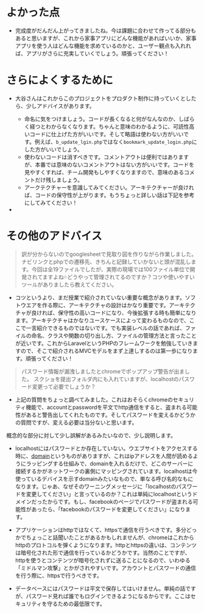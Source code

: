 # よかった点
- 完成度がだんだん上がってきましたね。今は課題に合わせて作ってる部分もあると思いますが、これから家事アプリにどんな機能があればいいか、家事アプリを使う人はどんな機能を求めているのかと、ユーザー観点も入れれば、アプリがさらに充実していくでしょう。頑張ってください！


# さらによくするために
- 大谷さんはこれからこのプロジェクトをプロダクト制作に持っていくとしたら、少しアドバイスがあります。
  - 命名に気をつけましょう。コードが長くなると何がなんなのか、しばらく経つとわからなくなります。ちゃんと意味のわかるように、可読性高いコードに仕上げた方がいいです。そして略語は使わない方がいいです。例えば、`b_update_lgin.php`ではなく`bookmark_update_login.php`にした方がいいでしょう。
  - 使わないコードは消すべきです。コメントアウトは便利ではありますが、本番では意味のないコメントアウトはない方がいいです。コードを見やすくすれば、チーム開発もしやすくなりますので、意味のあるコメントだけ残しましょう。
  - アークテクチャーを意識してみてください。アーキテクチャーが良ければ、コードの保守性が上がります。もうちょっと詳しい話は下記を参考にしてみてください！

- 

# その他のアドバイス
> 訳が分からないのでgooglesheetで見取り図を作りながら作業しました。ナビリンクとphpでの遷移先、きちんと記録していかないと頭が混乱します。今回は全19ファイルでしたが、実際の現場では100ファイル単位で開発されてますよね💦どうやって管理されてるのですか？コツや使いやすいツールがありましたら教えてください。
- コツというより、まだ授業で紹介されていない重要な概念があります。ソフトウエアを作る際に、アーキテクチャの設計はかなり重要です。アーキテクチャが良ければ、保守性の高いコードになり、今後拡張する時も簡単になります。アーキテクチャはかなりユースケースによって変わるものなので、ここで一言紹介できるものではないです。でも実装レベルの話であれば、ファイルの命名、クラスや関数の切り出し方、ファイルの管理方法と言ったことが近いです。これからLaravelというPHPのフレームワークを勉強していきますので、そこで紹介されるMVCモデルをまず上達しするのは第一歩になります。頑張ってください！


> パスワード情報が漏洩しましたとchromeでポップアップ警告が出ました。
> スクショを提出フォルダ内にも入れていますが、localhostのパスワード変更って必要でしょうか？
- 上記の質問をちょっと調べてみました。これはおそらくchromeのセキュリティ機能で、accountとpasswordを平文でhttp通信をすると、盗まれる可能性があると警告出してくれたものです。そしてパスワードを変えるかどうかの質問ですが、変える必要は当分ないと思います。

概念的な部分に対して少し誤解があるみたいなので、少し説明します。
- localhostにはパスワードとか存在していない。ウエブサイトをアクセスする時に、[domain](https://www.onamae.com/clever/about/domain.html)というものがありますが、これはipアドレスを人間が読めるようにラッピングする仕組みで、domainを入れるだけで、どこのサーバーに接続するかがネットワークの裏側にマッピングされています。localhostは今使っているデバイスを示すdomainみたいなもので、単なる呼び名的なもになります。じゃあ、なぜそのワーニングメッセージに「localhostのパスワードを変更してください」と言っているのか？これは単純にlocalhostというドメインだったからです。もし、facebookのページでパスワードが盗まれる可能性があったら、「facebookのパスワードを変更してください」になります。

- アプリケーションはhttpではなくて、httpsで通信を行うべきです。多分どっかでちょっこと話聞いたことがあるかもしれませんが、chromeはこれからhttpのプロトコルを弾くようになります。httpとhttpsの違いは、コンテンツは暗号化された形で通信を行っているかどうかです。当然のことですが、httpを使うとコンテンツが暗号化されずに送ることになるので、いわゆる「ミドルマン攻撃」とかがされやすいです。アカウントとパスワードの通信を行う際に、httpsで行うべきです。

- データベースにはパスワードは平文で保存してはいけません。単純の話ですが、パスワード見れば誰でもログインできるようになるからです。ここはセキュリティを守るための最低限です。
